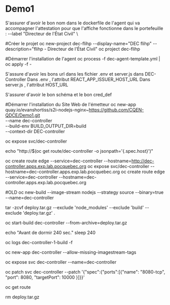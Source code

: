 # Demo1

S'assurer d'avoir le bon nom dans le dockerfile de l'agent qui va accompagner l'attestation pour que l'affiche fonctionne dans le portefeuille : --label "Directeur de l'État Civil" \

#Créer le projet
oc new-project dec-flihp --display-name="DEC flihp" --description="flihp - Directeur de l'État Civil"
oc project dec-flihp

#Démarrer l'installation de l'agent
oc process -f dec-agent-template.yml | oc apply -f -

S'assure d'avoir les bons url dans les fichier .env et server.js dans DEC-Controller
Dans .env , l'attribut REACT_APP_ISSUER_HOST_URL
Dans server.js , l'attribut HOST_URL

S'assurer d'avoir le bon schéma et le bon cred_def

#Démarrer l'installation du Site Web de l'émetteur
oc new-app quay.io/evanshortiss/s2i-nodejs-nginx~https://github.com/CQEN-QDCE/Demo1.git \
--name dec-controller \
--build-env BUILD_OUTPUT_DIR=build \
--context-dir DEC-controller

oc expose svc/dec-controller

echo "http://$(oc get route/dec-controller -o jsonpath='{.spec.host}')"

oc create route edge --service=dec-controller --hostname=http://dec-controller.apps.exp.lab.pocquebec.org
oc expose svc/dec-controller --hostname=dec-controller.apps.exp.lab.pocquebec.org
oc create route edge --service=dec-controller --hostname=dec-controller.apps.exp.lab.pocquebec.org

#OLD
oc new-build --image-stream nodejs --strategy source --binary=true --name=dec-controller

tar -zcvf deploy.tar.gz --exclude 'node_modules' --exclude 'build' --exclude 'deploy.tar.gz' .

oc start-build dec-controller --from-archive=deploy.tar.gz

echo "Avant de dormir 240 sec."
sleep 240

oc logs dec-controller-1-build -f

oc new-app dec-controller --allow-missing-imagestream-tags

oc expose svc dec-controller --name=dec-controller

oc patch svc dec-controller --patch '{"spec":{"ports":[{"name": "8080-tcp", "port": 8080, "targetPort": 10000 }]}}'

oc get route

rm deploy.tar.gz
